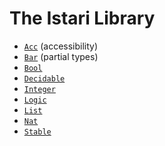 # The Istari Library

- [`Acc`](lib/acc.html) (accessibility)
- [`Bar`](lib/bar.html) (partial types)
- [`Bool`](lib/bool.html)
- [`Decidable`](lib/decidable.html)
- [`Integer`](lib/integer.html)
- [`Logic`](lib/logic.html)
- [`List`](lib/list.html)
- [`Nat`](lib/nat.html)
- [`Stable`](lib/stable.html)
